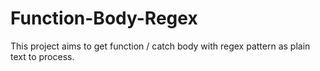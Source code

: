# Function-Body-Regex
This project aims to get function / catch body with regex pattern as plain text to process.
